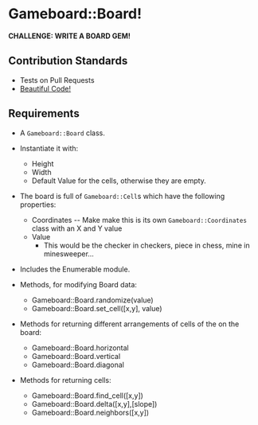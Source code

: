 # Gameboard::Board!

**CHALLENGE: WRITE A BOARD GEM!**

## Contribution Standards

- Tests on Pull Requests
- [Beautiful Code!](https://github.com/styleguide/ruby)

## Requirements

- A `Gameboard::Board` class.

- Instantiate it with:
  - Height
  - Width
  - Default Value for the cells, otherwise they are empty.

- The board is full of `Gameboard::Cell`s which have the following properties:
  - Coordinates -- Make make this is its own `Gameboard::Coordinates` class with an X and Y value
  - Value
    - This would be the checker in checkers, piece in chess, mine in minesweeper...

- Includes the Enumerable module.

- Methods, for modifying Board data:
  - Gameboard::Board.randomize(value)
  - Gameboard::Board.set_cell([x,y], value)

- Methods for returning different arrangements of cells of the on the board:
  - Gameboard::Board.horizontal
  - Gameboard::Board.vertical
  - Gameboard::Board.diagonal

- Methods for returning cells:
  - Gameboard::Board.find_cell([x,y])
  - Gameboard::Board.delta([x,y],[slope])
  - Gameboard::Board.neighbors([x,y])


